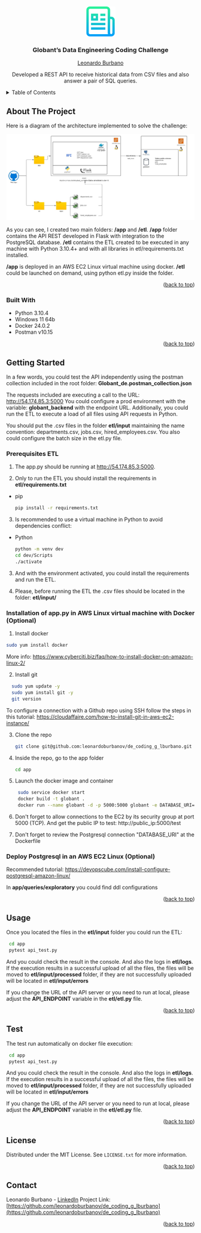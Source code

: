 <!-- PROJECT LOGO -->
<br />
<div align="center">
  <a href="https://github.com/leonardoburbanov/de_coding_g_lburbano">
    <img src="images/logo.png" alt="Logo" width="80" height="80">
  </a>

<h3 align="center">Globant’s Data Engineering Coding
Challenge
</h3>

<a href="https://www.linkedin.com/in/leoburbano/">
    <p align="center">Leonardo Burbano</p>
  </a>

  <p align="center">
    Developed a REST API to receive historical data from CSV files and also answer a pair of SQL queries.
    <br />
</div>



<!-- TABLE OF CONTENTS -->
<details>
  <summary>Table of Contents</summary>
  <ol>
    <li>
      <a href="#about-the-project">About The Project</a>
      <ul>
        <li><a href="#built-with">Built With</a></li>
      </ul>
    </li>
    <li>
      <a href="#getting-started">Getting Started</a>
      <ul>
        <li><a href="#prerequisites-etl">Prerequisites ETL</a></li>
      </ul>
    </li>
    <li><a href="#usage">Usage</a></li>
    <li><a href="#test">Test</a></li>
    <li><a href="#license">License</a></li>
    <li><a href="#contact">Contact</a></li>
  </ol>
</details>



<!-- ABOUT THE PROJECT -->
## About The Project

Here is a diagram of the architecture implemented to solve the challenge:

![image](images/architecture.jpg)


As you can see, I created two main folders: **/app** and **/etl**. **/app** folder contains the API REST developed in Flask with integration to the PostgreSQL database. **/etl** contains the ETL created to be executed in any machine with Python 3.10.4+ and with all libraries in etl/requirements.txt installed.

**/app** is deployed in an AWS EC2 Linux virtual machine using docker.
**/etl** could be launched on demand, using python etl.py inside the folder.


<p align="right">(<a href="#about-the-project">back to top</a>)</p>



### Built With

* Python 3.10.4
* Windows 11 64b
* Docker 24.0.2
* Postman v10.15

<p align="right">(<a href="#about-the-project">back to top</a>)</p>



<!-- GETTING STARTED -->
## Getting Started

In a few words, you could test the API independently using the postman collection included in the root folder: **Globant_de.postman_collection.json**

The requests included are executing a call to the URL: http://54.174.85.3:5000
You could configure a prod environment with the variable: **globant_backend** with the endpoint URL. Additionally, you could run the ETL to execute a load of all files using API requests in Python.

You should put the .csv files in the folder **etl/input** maintaining the name convention: departments.csv, jobs.csv, hired_employees.csv. You also could configure the batch size in the etl.py file.

### Prerequisites ETL

1. The app.py should be running at http://54.174.85.3:5000.

2. Only to run the ETL you should install the requirements in **etl/requirements.txt**
* pip
  ```sh
  pip install -r requirements.txt
  ```
3. Is recommended to use a virtual machine in Python to avoid dependencies conflict:
* Python
  ```sh
  python -m venv dev
  cd dev/Scripts
  ./activate
  ```
3. And with the environment activated, you could install the requirements and run the ETL.

4. Please, before running the ETL the .csv files should be located in the folder: **etl/input/**




### Installation of app.py in AWS Linux virtual machine with Docker (Optional)

1. Install docker
  ```sh
  sudo yum install docker
  ```

More info: https://www.cyberciti.biz/faq/how-to-install-docker-on-amazon-linux-2/

2. Install git
  ```sh
    sudo yum update -y
    sudo yum install git -y
    git version
  ```

To configure a connection with a Github repo using SSH follow the steps in this tutorial: https://cloudaffaire.com/how-to-install-git-in-aws-ec2-instance/

3. Clone the repo
   ```sh
   git clone git@github.com:leonardoburbanov/de_coding_g_lburbano.git
   ```
4. Inside the repo, go to the app folder
   ```sh
   cd app
   ```
5. Launch the docker image and container 
   ```sh
    sudo service docker start
    docker build -t globant .
    docker run --name globant -d -p 5000:5000 globant -e DATABASE_URI=postgresql://<USER>:<PASSWORD>:5432/globant
   ```
6. Don't forget to allow connections to the EC2 by its security group at port 5000 (TCP). And get the public IP to test: http://public_ip:5000/test

7. Don't forget to review the Postgresql connection "DATABASE_URI" at the Dockerfile


### Deploy Postgresql in an AWS EC2 Linux (Optional)
Recommended tutorial: https://devopscube.com/install-configure-postgresql-amazon-linux/

In **app/queries/exploratory** you could find ddl configurations

<p align="right">(<a href="#about-the-project">back to top</a>)</p>



<!-- USAGE EXAMPLES -->
## Usage

Once you located the files in the **etl/input** folder you could run the ETL:
   ```sh
    cd app
    pytest api_test.py
   ```

And you could check the result in the console. And also the logs in **etl/logs**.
If the execution results in a successful upload of all the files, the files will be moved to **etl/input/processed** folder, if they are not successfully uploaded will be located in **etl/input/errors**

If you change the URL of the API server or you need to run at local, please adjust the **API_ENDPOINT** variable in the **etl/etl.py** file.

<p align="right">(<a href="#about-the-project">back to top</a>)</p>

<!-- TEST EXAMPLES -->
## Test

The test run automatically on docker file execution:
   ```sh
    cd app
    pytest api_test.py
   ```

And you could check the result in the console. And also the logs in **etl/logs**.
If the execution results in a successful upload of all the files, the files will be moved to **etl/input/processed** folder, if they are not successfully uploaded will be located in **etl/input/errors**

If you change the URL of the API server or you need to run at local, please adjust the **API_ENDPOINT** variable in the **etl/etl.py** file.

<p align="right">(<a href="#about-the-project">back to top</a>)</p>


<!-- LICENSE -->
## License

Distributed under the MIT License. See `LICENSE.txt` for more information.

<p align="right">(<a href="#about-the-project">back to top</a>)</p>

<!-- CONTACT -->
## Contact
Leonardo Burbano - [LinkedIn](https://www.linkedin.com/in/leoburbano/)
Project Link: [https://github.com/leonardoburbanov/de_coding_g_lburbano](https://github.com/leonardoburbanov/de_coding_g_lburbano)

<p align="right">(<a href="#about-the-project">back to top</a>)</p>